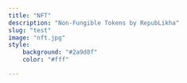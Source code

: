 ```yaml
---
title: "NFT"
description: "Non-Fungible Tokens by RepubLikha"
slug: "test"
image: "nft.jpg"
style:
    background: "#2a9d8f"
    color: "#fff"

---
```

